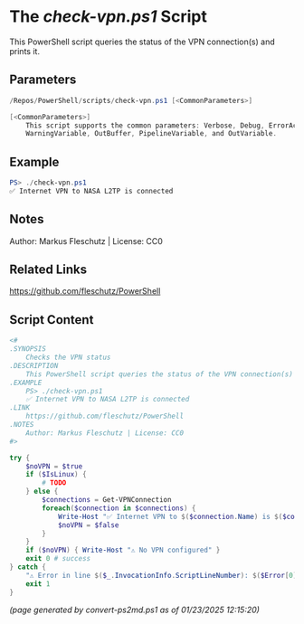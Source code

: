 The *check-vpn.ps1* Script
===========================

This PowerShell script queries the status of the VPN connection(s) and prints it.

Parameters
----------
```powershell
/Repos/PowerShell/scripts/check-vpn.ps1 [<CommonParameters>]

[<CommonParameters>]
    This script supports the common parameters: Verbose, Debug, ErrorAction, ErrorVariable, WarningAction, 
    WarningVariable, OutBuffer, PipelineVariable, and OutVariable.
```

Example
-------
```powershell
PS> ./check-vpn.ps1
✅ Internet VPN to NASA L2TP is connected

```

Notes
-----
Author: Markus Fleschutz | License: CC0

Related Links
-------------
https://github.com/fleschutz/PowerShell

Script Content
--------------
```powershell
<#
.SYNOPSIS
	Checks the VPN status
.DESCRIPTION
	This PowerShell script queries the status of the VPN connection(s) and prints it.
.EXAMPLE
	PS> ./check-vpn.ps1
	✅ Internet VPN to NASA L2TP is connected
.LINK
	https://github.com/fleschutz/PowerShell
.NOTES
	Author: Markus Fleschutz | License: CC0
#>

try {
	$noVPN = $true
	if ($IsLinux) {
		# TODO
	} else {
		$connections = Get-VPNConnection
		foreach($connection in $connections) {
			Write-Host "✅ Internet VPN to $($connection.Name) is $($connection.ConnectionStatus.ToLower())"
			$noVPN = $false
		}
	}
	if ($noVPN) { Write-Host "⚠️ No VPN configured" }
	exit 0 # success
} catch {
	"⚠️ Error in line $($_.InvocationInfo.ScriptLineNumber): $($Error[0])"
	exit 1
}
```

*(page generated by convert-ps2md.ps1 as of 01/23/2025 12:15:20)*
